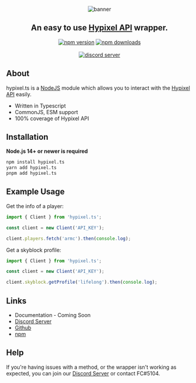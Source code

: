 <div align="center">

![banner](https://i.imgur.com/QaYWxrM.png)

## **An easy to use [Hypixel API](https://api.hypixel.net) wrapper.**

<p>
    <a href="https://www.npmjs.com/package/hypixel.ts"><img src="https://img.shields.io/npm/v/hypixel.ts.svg?maxAge=3600" alt="npm version" /></a>
    <a href="https://www.npmjs.com/package/hypixel.ts"><img src="https://img.shields.io/npm/dt/hypixel.ts.svg?maxAge=3600" alt="npm downloads" /></a>
    <br />
    <br />
    <a href="https://discord.gg/DDTmaeYUMF"><img src="https://discord.com/api/guilds/931071635119833089/embed.png?style=banner2" alt="discord server" /></a>
</p>
</div>

## About

hypixel.ts is a [NodeJS](https://nodejs.org) module which allows you to interact with the [Hypixel API](https://api.hypixel.net) easily.

-   Written in Typescript
-   CommonJS, ESM support
-   100% coverage of Hypixel API

## Installation

**Node.js 14+ or newer is required**

```bash
npm install hypixel.ts
yarn add hypixel.ts
pnpm add hypixel.ts
```

## Example Usage

Get the info of a player:

```typescript
import { Client } from 'hypixel.ts';

const client = new Client('API_KEY');

client.players.fetch('armc').then(console.log);
```

Get a skyblock profile:

```typescript
import { Client } from 'hypixel.ts';

const client = new Client('API_KEY');

client.skyblock.getProfile('lifelong').then(console.log);
```

## Links

-   Documentation - Coming Soon
-   [Discord Server](https://discord.gg/DDTmaeYUMF)
-   [Github](https://github.com/FC5570/hypixel.ts)
-   [npm](https://npmjs.com/package/hypixel.ts)

## Help

If you're having issues with a method, or the wrapper isn't working as expected, you can join our [Discord Server](https://discord.gg/DDTmaeYUMF) or contact FC#5104.
